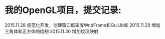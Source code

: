# 我的OpenGL项目，提交记录:
 2015.11.28   规范化开发，创建窗口框架库WndFrame和GuiLib库
 2015.11.29   增加三角体和正方体的绘制
 2015.11.30   增加纹理映射